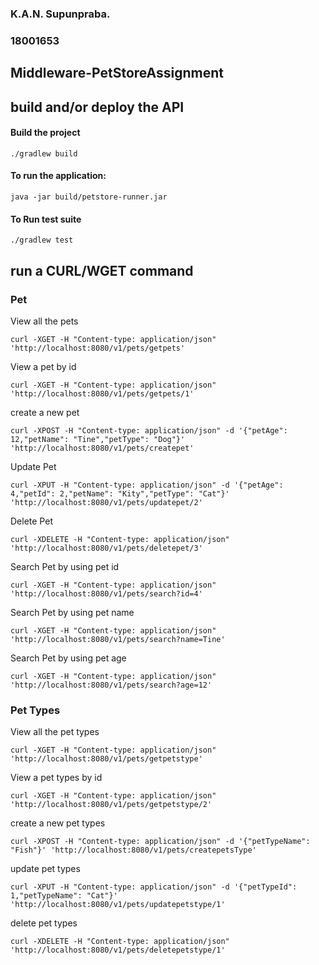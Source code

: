 ### K.A.N. Supunpraba.
### 18001653

## Middleware-PetStoreAssignment

## build and/or deploy the API

#### Build the project

    ./gradlew build

####  To run the application:

    java -jar build/petstore-runner.jar

####  To Run test suite

    ./gradlew test

## run a CURL/WGET command

###  Pet

View all the pets

    curl -XGET -H "Content-type: application/json" 'http://localhost:8080/v1/pets/getpets'

View a pet by id

    curl -XGET -H "Content-type: application/json" 'http://localhost:8080/v1/pets/getpets/1'

create a new pet

    curl -XPOST -H "Content-type: application/json" -d '{"petAge": 12,"petName": "Tine","petType": "Dog"}' 'http://localhost:8080/v1/pets/createpet'

Update Pet

    curl -XPUT -H "Content-type: application/json" -d '{"petAge": 4,"petId": 2,"petName": "Kity","petType": "Cat"}' 'http://localhost:8080/v1/pets/updatepet/2'
    
Delete Pet

    curl -XDELETE -H "Content-type: application/json" 'http://localhost:8080/v1/pets/deletepet/3'

Search Pet by using pet id

    curl -XGET -H "Content-type: application/json" 'http://localhost:8080/v1/pets/search?id=4'

Search Pet by using pet name

    curl -XGET -H "Content-type: application/json" 'http://localhost:8080/v1/pets/search?name=Tine'

Search Pet by using pet age

    curl -XGET -H "Content-type: application/json" 'http://localhost:8080/v1/pets/search?age=12'

###  Pet Types

View all the pet types

    curl -XGET -H "Content-type: application/json" 'http://localhost:8080/v1/pets/getpetstype'

View a pet types by id

    curl -XGET -H "Content-type: application/json" 'http://localhost:8080/v1/pets/getpetstype/2'

create a new pet types

    curl -XPOST -H "Content-type: application/json" -d '{"petTypeName": "Fish"}' 'http://localhost:8080/v1/pets/createpetsType'

update pet types

    curl -XPUT -H "Content-type: application/json" -d '{"petTypeId": 1,"petTypeName": "Cat"}' 'http://localhost:8080/v1/pets/updatepetstype/1'

delete pet types

    curl -XDELETE -H "Content-type: application/json" 'http://localhost:8080/v1/pets/deletepetstype/1'


